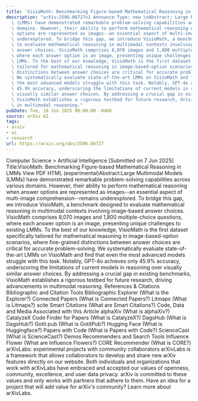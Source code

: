 ```yaml
---
title: 'VisioMath: Benchmarking Figure-based Mathematical Reasoning in LMMs'
description: "arXiv:2506.06727v1 Announce Type: new \nAbstract: Large Multimodal Models\
  \ (LMMs) have demonstrated remarkable problem-solving capabilities across various\
  \ domains. However, their ability to perform mathematical reasoning when answer\
  \ options are represented as images--an essential aspect of multi-image comprehension--remains\
  \ underexplored. To bridge this gap, we introduce VisioMath, a benchmark designed\
  \ to evaluate mathematical reasoning in multimodal contexts involving image-based\
  \ answer choices. VisioMath comprises 8,070 images and 1,800 multiple-choice questions,\
  \ where each answer option is an image, presenting unique challenges to existing\
  \ LMMs. To the best of our knowledge, VisioMath is the first dataset specifically\
  \ tailored for mathematical reasoning in image-based-option scenarios, where fine-grained\
  \ distinctions between answer choices are critical for accurate problem-solving.\
  \ We systematically evaluate state-of-the-art LMMs on VisioMath and find that even\
  \ the most advanced models struggle with this task. Notably, GPT-4o achieves only\
  \ 45.9% accuracy, underscoring the limitations of current models in reasoning over\
  \ visually similar answer choices. By addressing a crucial gap in existing benchmarks,\
  \ VisioMath establishes a rigorous testbed for future research, driving advancements\
  \ in multimodal reasoning."
pubDate: Tue, 10 Jun 2025 00:00:00 -0400
source: arXiv AI
tags:
- arxiv
- ai
- research
url: https://arxiv.org/abs/2506.06727
---
```


Computer Science > Artificial Intelligence
[Submitted on 7 Jun 2025]
Title:VisioMath: Benchmarking Figure-based Mathematical Reasoning in LMMs
View PDF HTML (experimental)Abstract:Large Multimodal Models (LMMs) have demonstrated remarkable problem-solving capabilities across various domains. However, their ability to perform mathematical reasoning when answer options are represented as images--an essential aspect of multi-image comprehension--remains underexplored. To bridge this gap, we introduce VisioMath, a benchmark designed to evaluate mathematical reasoning in multimodal contexts involving image-based answer choices. VisioMath comprises 8,070 images and 1,800 multiple-choice questions, where each answer option is an image, presenting unique challenges to existing LMMs. To the best of our knowledge, VisioMath is the first dataset specifically tailored for mathematical reasoning in image-based-option scenarios, where fine-grained distinctions between answer choices are critical for accurate problem-solving. We systematically evaluate state-of-the-art LMMs on VisioMath and find that even the most advanced models struggle with this task. Notably, GPT-4o achieves only 45.9% accuracy, underscoring the limitations of current models in reasoning over visually similar answer choices. By addressing a crucial gap in existing benchmarks, VisioMath establishes a rigorous testbed for future research, driving advancements in multimodal reasoning.
References & Citations
Bibliographic and Citation Tools
Bibliographic Explorer (What is the Explorer?)
Connected Papers (What is Connected Papers?)
Litmaps (What is Litmaps?)
scite Smart Citations (What are Smart Citations?)
Code, Data and Media Associated with this Article
alphaXiv (What is alphaXiv?)
CatalyzeX Code Finder for Papers (What is CatalyzeX?)
DagsHub (What is DagsHub?)
Gotit.pub (What is GotitPub?)
Hugging Face (What is Huggingface?)
Papers with Code (What is Papers with Code?)
ScienceCast (What is ScienceCast?)
Demos
Recommenders and Search Tools
Influence Flower (What are Influence Flowers?)
CORE Recommender (What is CORE?)
arXivLabs: experimental projects with community collaborators
arXivLabs is a framework that allows collaborators to develop and share new arXiv features directly on our website.
Both individuals and organizations that work with arXivLabs have embraced and accepted our values of openness, community, excellence, and user data privacy. arXiv is committed to these values and only works with partners that adhere to them.
Have an idea for a project that will add value for arXiv's community? Learn more about arXivLabs.